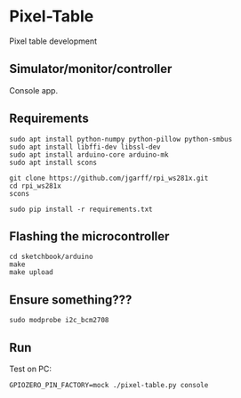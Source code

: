 # Pixel-Table

Pixel table development


## Simulator/monitor/controller

Console app.

## Requirements
    
    sudo apt install python-numpy python-pillow python-smbus 
    sudo apt install libffi-dev libssl-dev
    sudo apt install arduino-core arduino-mk
    sudo apt install scons
    
    git clone https://github.com/jgarff/rpi_ws281x.git
    cd rpi_ws281x
    scons
    
    sudo pip install -r requirements.txt


## Flashing the microcontroller

    cd sketchbook/arduino
    make
    make upload
    
    
## Ensure something???
 
    sudo modprobe i2c_bcm2708
    
    
## Run

Test on PC:

    GPIOZERO_PIN_FACTORY=mock ./pixel-table.py console